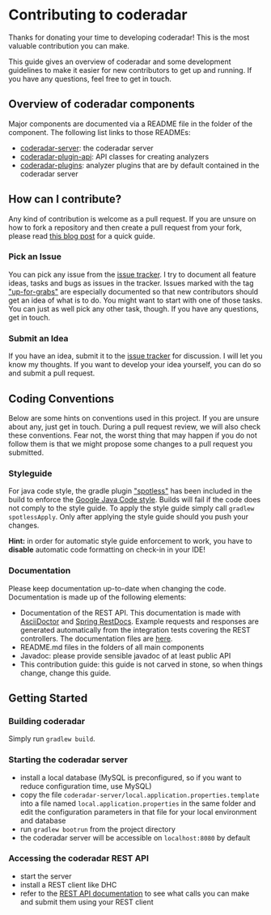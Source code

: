 # Contributing to coderadar

Thanks for donating your time to developing coderadar! This is the most
valuable contribution you can make.

This guide gives an overview of coderadar and some development guidelines
to make it easier for new contributors to get up and running. If you have
any questions, feel free to get in touch.

## Overview of coderadar components
Major components are documented via a README file in the folder of the component.
The following list links to those READMEs:

* [coderadar-server](https://github.com/reflectoring/coderadar/tree/master/coderadar-server): the coderadar server
* [coderadar-plugin-api](https://github.com/reflectoring/coderadar/tree/master/coderadar-plugin-api): API classes for creating analyzers
* [coderadar-plugins](https://github.com/reflectoring/coderadar/tree/master/coderadar-plugins): analyzer plugins that are by default contained in the coderadar server

## How can I contribute?

Any kind of contribution is welcome as a pull request.
If you are unsure on how to fork a repository and then create a pull 
request from your fork, please read [this blog post](http://www.reflectoring.io/hacks/github-fork-and-pull/)
for a quick guide.

### Pick an Issue
You can pick any issue from the [issue tracker](https://github.com/reflectoring/coderadar/issues). 
I try to document all feature ideas, tasks and bugs as issues in the tracker.
Issues marked with the tag ["up-for-grabs"](https://github.com/reflectoring/coderadar/issues?q=is%3Aissue+is%3Aopen+label%3Aup-for-grabs) are especially documented so that 
new contributors should get an idea of what is to do. You might want to
start with one of those tasks. You can just as well pick any other task, though.
If you have any questions, get in touch.

### Submit an Idea
If you have an idea, submit it to the [issue tracker](https://github.com/reflectoring/coderadar/issues)
for discussion. I will let you know my thoughts. If you want to develop your idea
yourself, you can do so and submit a pull request.

## Coding Conventions
Below are some hints on conventions used in this project. If you are unsure about
any, just get in touch. During a pull request review, we will also check these
conventions. Fear not, the worst thing that may happen if you do not follow them
is that we might propose some changes to a pull request you submitted.

### Styleguide
For java code style, the gradle plugin ["spotless"](https://github.com/diffplug/spotless) has been included in the build to enforce the
[Google Java Code style](https://google.github.io/styleguide/javaguide.html). Builds will fail if 
the code does not comply to the style guide. To apply the style guide simply call 
`gradlew spotlessApply`. Only after applying the style guide should you push your changes.

**Hint:** in order for automatic style guide enforcement to work, you have to **disable**
automatic code formatting on check-in in your IDE!

### Documentation
Please keep documentation up-to-date when changing the code. Documentation
is made up of the following elements:

* Documentation of the REST API. This documentation is made with [AsciiDoctor](http://asciidoctor.org/) and
  [Spring RestDocs](https://projects.spring.io/spring-restdocs/). Example requests
  and responses are generated automatically from the integration tests covering
  the REST controllers. The documentation files are [here](https://github.com/reflectoring/coderadar/tree/master/coderadar-server/src/main/asciidoc).
* README.md files in the folders of all main components
* Javadoc: please provide sensible javadoc of at least public API
* This contribution guide: this guide is not carved in stone, so when things change,
  change this guide. 
  
## Getting Started

### Building coderadar
Simply run `gradlew build`.

### Starting the coderadar server
* install a local database (MySQL is preconfigured, so if you want to reduce configuration time, use MySQL)
* copy the file `coderadar-server/local.application.properties.template` into a file named `local.application.properties`
  in the same folder and edit the configuration parameters in that file for your local environment and database
* run `gradlew bootrun` from the project directory
* the coderadar server will be accessible on `localhost:8080` by default

### Accessing the coderadar REST API
* start the server
* install a REST client like DHC
* refer to the [REST API documentation](http://www.reflectoring.io/coderadar/1.0.0-SNAPSHOT/docs/restapi.html)
  to see what calls you can make and submit them using your REST client
 
